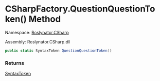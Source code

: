 # CSharpFactory\.QuestionQuestionToken\(\) Method

Namespace: [Roslynator.CSharp](../../README.md)

Assembly: Roslynator\.CSharp\.dll

```csharp
public static SyntaxToken QuestionQuestionToken()
```

### Returns

[SyntaxToken](https://docs.microsoft.com/en-us/dotnet/api/microsoft.codeanalysis.syntaxtoken)

